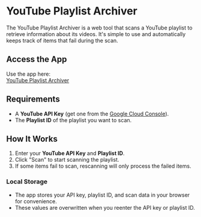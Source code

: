 # YouTube Playlist Archiver

The YouTube Playlist Archiver is a web tool that scans a YouTube playlist to retrieve information about its videos. It's simple to use and automatically keeps track of items that fail during the scan.

## Access the App

Use the app here:  
[YouTube Playlist Archiver](https://aswanting.github.io/PlaylistArchiver/)

## Requirements

- A **YouTube API Key** (get one from the [Google Cloud Console](https://console.cloud.google.com/)).
- The **Playlist ID** of the playlist you want to scan.

## How It Works

1. Enter your **YouTube API Key** and **Playlist ID**.
2. Click "Scan" to start scanning the playlist.
3. If some items fail to scan, rescanning will only process the failed items.

### Local Storage

- The app stores your API key, playlist ID, and scan data in your browser for convenience.
- These values are overwritten when you reenter the API key or playlist ID.
